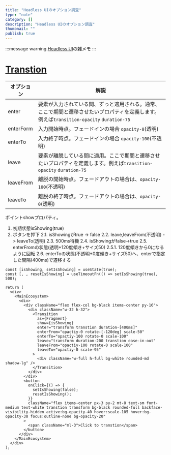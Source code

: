 ```yaml
---
title: "Headless UIのオプション調査"
type: "note"
category: []
description: "Headless UIのオプション調査"
thumbnail: ""
publish: true
---
```


:::message warning
[Headless UI](https://headlessui.dev/react)の雑メモ
:::

# [Transtion](https://headlessui.dev/react/transition)

|オプション|解説|
|---|---|
|enter|要素が入力されている間、ずっと適用される。通常、ここで期間と遷移させたいプロパティを定義します。例えば`transition-opacity` `duration-75`|
|enterForm|入力開始時点。フェードインの場合 `opacity-0`(透明)
|enterTo|入力終了時点。フェードインの場合 `opacity-100`(不透明)
|leave|要素が離脱している間に適用。ここで期間と遷移させたいプロパティを定義します。例えば`transition-opacity` `duration-75`
|leaveFrom|離脱の開始時点。フェードアウトの場合は、`opacity-100`(不透明)
|leaveTo|離脱の終了時点。フェードアウトの場合は、`opacity-0`(透明)

ポイントshowプロパティ。

1. 初期状態isShowing(true)
2. ボタンを押下
  2.1. isShowingがtrue -> false
  2.2. leave,leaveFrom(不透明) -> leaveTo(透明)
  2.3. 500ms待機
  2.4. isShowingがfalse->true
  2.5. enterFromの状態(透明+120度傾き+サイズ50)
    2.5.1. 120度傾きから0になるように回転
  2.6. enterToの状態(不透明+0度傾き+サイズ50)へ、enterで指定した間隔(400ms)で遷移する



```ts:サンプル
const [isShowing, setIsShowing] = useState(true);
const [, , resetIsShowing] = useTimeoutFn(() => setIsShowing(true), 500);

return (
  <div>
    <MainEcosystem>
      <div>
        <div className="flex flex-col bg-black items-center py-16">
          <div className="w-32 h-32">
            <Transition
              as={Fragment}
              show={isShowing}
              enter="transform transtion duration-[400ms]"
              enterFrom="opactiy-0 rotate-[-120deg] scale-50"
              enterTo="opactiy-100 rotate-0 scale-100"
              leave="transform duration-200 transtion ease-in-out"
              leaveFrom="opactiy-100 rotate-0 scale-100"
              leaveTo="opactiy-0 scale-95"
            >
              <div className="w-full h-full bg-white rounded-md shadow-lg" />
            </Transition>
          </div>
        </div>
        <button
          onClick={() => {
            setIsShowing(false);
            resetIsShowing();
          }}
          className="flex items-center px-3 py-2 mt-8 text-sm font-medium text-white transtion transform bg-black rounded-full backface-visibility-hidden active:bg-opacity-40 hover:scale-105 hover:bg-opacity-30 focus:outline-none bg-opacity-20"
        >
          <span className="ml-3">Click to transtion</span>
        </button>
      </div>
    </MainEcosystem>
  </div>
);
```
